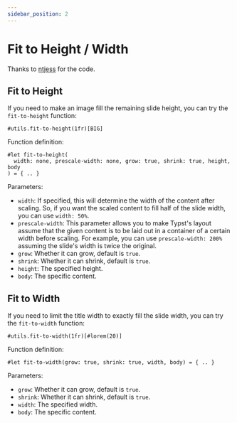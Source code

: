 ```yaml
---
sidebar_position: 2
---
```


# Fit to Height / Width

Thanks to [ntjess](https://github.com/ntjess) for the code.

## Fit to Height

If you need to make an image fill the remaining slide height, you can try the `fit-to-height` function:

```typst
#utils.fit-to-height(1fr)[BIG]
```

Function definition:

```typst
#let fit-to-height(
  width: none, prescale-width: none, grow: true, shrink: true, height, body
) = { .. }
```

Parameters:

- `width`: If specified, this will determine the width of the content after scaling. So, if you want the scaled content to fill half of the slide width, you can use `width: 50%`.
- `prescale-width`: This parameter allows you to make Typst's layout assume that the given content is to be laid out in a container of a certain width before scaling. For example, you can use `prescale-width: 200%` assuming the slide's width is twice the original.
- `grow`: Whether it can grow, default is `true`.
- `shrink`: Whether it can shrink, default is `true`.
- `height`: The specified height.
- `body`: The specific content.

## Fit to Width

If you need to limit the title width to exactly fill the slide width, you can try the `fit-to-width` function:

```typst
#utils.fit-to-width(1fr)[#lorem(20)]
```

Function definition:

```typst
#let fit-to-width(grow: true, shrink: true, width, body) = { .. }
```

Parameters:

- `grow`: Whether it can grow, default is `true`.
- `shrink`: Whether it can shrink, default is `true`.
- `width`: The specified width.
- `body`: The specific content.